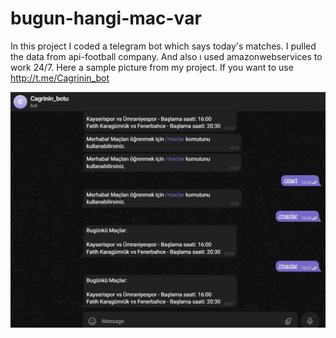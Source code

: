 # bugun-hangi-mac-var
In this project I coded a telegram bot which says today's matches. I pulled the data from api-football company. And also ı used amazonwebservices  to work 24/7.
Here a sample picture from my project. If you want to use http://t.me/Cagrinin_bot

<img src="https://github.com/Cagritrkmen/bugun-hangi-ma--var/blob/master/images/1.jpg" alt="Image not found!" >
